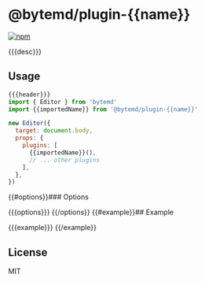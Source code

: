 # @bytemd/plugin-{{name}}

[![npm](https://img.shields.io/npm/v/@bytemd/plugin-{{name}}.svg)](https://npm.im/@bytemd/plugin-{{name}})

{{{desc}}}

## Usage

```js
{{{header}}}
import { Editor } from 'bytemd'
import {{importedName}} from '@bytemd/plugin-{{name}}'

new Editor({
  target: document.body,
  props: {
    plugins: [
      {{importedName}}(),
      // ... other plugins
    ],
  },
})
```

{{#options}}### Options

{{{options}}}
{{/options}}
{{#example}}## Example

{{{example}}}
{{/example}}
## License

MIT
